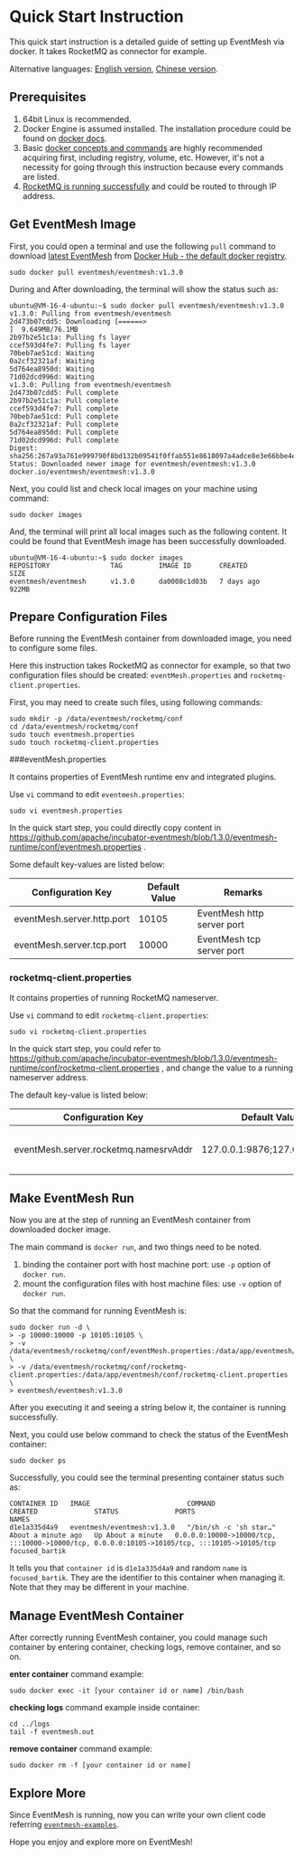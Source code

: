 # Quick Start Instruction
This quick start instruction is a detailed guide of setting up EventMesh via docker. It takes RocketMQ as connector for example.

Alternative languages: [English version](eventmesh-runtime-quickstart-with-docker.md), [Chinese version](../../cn/instructions/eventmesh-runtime-quickstart-with-docker.md).

## Prerequisites
1. 64bit Linux is recommended.
2. Docker Engine is assumed installed. The installation procedure could be found on [docker docs](https://docs.docker.com/engine/install/).
3. Basic [docker concepts and commands](https://docs.docker.com/get-started/) are highly recommended acquiring first, including registry, volume, etc. However, it's not a necessity for going through this instruction because every commands are listed.
4. [RocketMQ is running successfully](https://rocketmq.apache.org/docs/quick-start/) and could be routed to through IP address.

## Get EventMesh Image
First, you could open a terminal and use the following ```pull``` command to download [latest EventMesh](https://eventmesh.apache.org/events/release-notes/v1.3.0/) from [Docker Hub - the default docker registry](https://registry.hub.docker.com/r/eventmesh/eventmesh/tags).
```shell
sudo docker pull eventmesh/eventmesh:v1.3.0
```
During and After downloading, the terminal will show the status such as:
```shell
ubuntu@VM-16-4-ubuntu:~$ sudo docker pull eventmesh/eventmesh:v1.3.0
v1.3.0: Pulling from eventmesh/eventmesh
2d473b07cdd5: Downloading [======>                                            ]  9.649MB/76.1MB
2b97b2e51c1a: Pulling fs layer 
ccef593d4fe7: Pulling fs layer 
70beb7ae51cd: Waiting 
0a2cf32321af: Waiting 
5d764ea8950d: Waiting 
71d02dcd996d: Waiting 
v1.3.0: Pulling from eventmesh/eventmesh
2d473b07cdd5: Pull complete 
2b97b2e51c1a: Pull complete 
ccef593d4fe7: Pull complete 
70beb7ae51cd: Pull complete 
0a2cf32321af: Pull complete 
5d764ea8950d: Pull complete 
71d02dcd996d: Pull complete 
Digest: sha256:267a93a761e999790f8bd132b09541f0ffab551e8618097a4adce8e3e66bbe4e
Status: Downloaded newer image for eventmesh/eventmesh:v1.3.0
docker.io/eventmesh/eventmesh:v1.3.0
```
Next, you could list and check local images on your machine using command:
```shell
sudo docker images
```
And, the terminal will print all local images such as the following content. It could be found that EventMesh image has been successfully downloaded.
```shell
ubuntu@VM-16-4-ubuntu:~$ sudo docker images
REPOSITORY               TAG         IMAGE ID       CREATED        SIZE
eventmesh/eventmesh      v1.3.0      da0008c1d03b   7 days ago     922MB
```

## Prepare Configuration Files
Before running the EventMesh container from downloaded image, you need to configure some files.

Here this instruction takes RocketMQ as connector for example, so that two configuration files should be created: ```eventMesh.properties``` and ```rocketmq-client.properties```.

First, you may need to create such files, using following commands:
```shell
sudo mkdir -p /data/eventmesh/rocketmq/conf
cd /data/eventmesh/rocketmq/conf
sudo touch eventmesh.properties
sudo touch rocketmq-client.properties
```

###eventMesh.properties

It contains properties of  EventMesh runtime env and integrated plugins.

Use ```vi``` command to edit ```eventmesh.properties```:
```shell
sudo vi eventmesh.properties
```
In the quick start step, you could directly copy content in https://github.com/apache/incubator-eventmesh/blob/1.3.0/eventmesh-runtime/conf/eventmesh.properties .

Some default key-values are listed below:

| Configuration Key          | Default Value | Remarks                    |
|----------------------------|---------------|----------------------------|
| eventMesh.server.http.port | 10105         | EventMesh http server port |
| eventMesh.server.tcp.port  | 10000         | EventMesh tcp server port  |



### rocketmq-client.properties

It contains properties of running RocketMQ nameserver.

Use ```vi``` command to edit ```rocketmq-client.properties```:
```shell
sudo vi rocketmq-client.properties
```
In the quick start step, you could refer to https://github.com/apache/incubator-eventmesh/blob/1.3.0/eventmesh-runtime/conf/rocketmq-client.properties , and change the value to a running nameserver address.

The default key-value is listed below:

| Configuration Key                     | Default Value                 | Remarks                          |
|---------------------------------------|-------------------------------|----------------------------------|
| eventMesh.server.rocketmq.namesrvAddr | 127.0.0.1:9876;127.0.0.1:9876 | RocketMQ namesrv default address |


## Make EventMesh Run
Now you are at the step of running an EventMesh container from downloaded docker image.

The main command is ```docker run```, and two things need to be noted.
1. binding the container port with host machine port: use ```-p``` option of ```docker run```.
2. mount the configuration files with host machine files: use ```-v``` option of ```docker run```.

So that the command for running EventMesh is:
```shell
sudo docker run -d \
> -p 10000:10000 -p 10105:10105 \
> -v /data/eventmesh/rocketmq/conf/eventMesh.properties:/data/app/eventmesh/conf/eventMesh.properties \
> -v /data/eventmesh/rocketmq/conf/rocketmq-client.properties:/data/app/eventmesh/conf/rocketmq-client.properties \
> eventmesh/eventmesh:v1.3.0
```
After you executing it and seeing a string below it, the container is running successfully.

Next, you could use below command to check the status of the EventMesh container:
```shell
sudo docker ps
```

Successfully, you could see the terminal presenting container status such as:
```shell
CONTAINER ID   IMAGE                        COMMAND                  CREATED              STATUS              PORTS                                                                                          NAMES
d1e1a335d4a9   eventmesh/eventmesh:v1.3.0   "/bin/sh -c 'sh star…"   About a minute ago   Up About a minute   0.0.0.0:10000->10000/tcp, :::10000->10000/tcp, 0.0.0.0:10105->10105/tcp, :::10105->10105/tcp   focused_bartik
```
It tells you that ```container id``` is ```d1e1a335d4a9``` and random ```name``` is ```focused_bartik```. They are the identifier to this container when managing it. Note that they may be different in your machine.

## Manage EventMesh Container
After correctly running EventMesh container, you could manage such container by entering container, checking logs, remove container, and so on.

**enter container** command example:
```shell
sudo docker exec -it [your container id or name] /bin/bash
```

**checking logs** command example inside container:
```shell
cd ../logs
tail -f eventmesh.out
```

**remove container** command example:
```shell
sudo docker rm -f [your container id or name]
```

## Explore More
Since EventMesh is running, now you can write your own client code referring [```eventmesh-examples```](https://github.com/apache/incubator-eventmesh/tree/master/eventmesh-examples).

Hope you enjoy and explore more on EventMesh!
